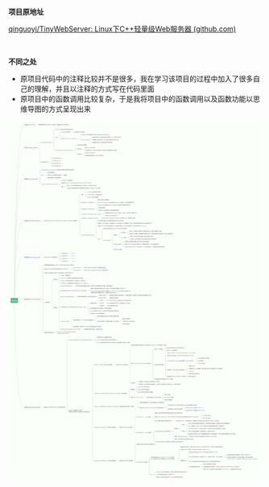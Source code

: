 **项目原地址**

[qinguoyi/TinyWebServer: Linux下C++轻量级Web服务器 (github.com)](https://github.com/qinguoyi/TinyWebServer)

<br>

**不同之处**

- 原项目代码中的注释比较并不是很多，我在学习该项目的过程中加入了很多自己的理解，并且以注释的方式写在代码里面
- 原项目中的函数调用比较复杂，于是我将项目中的函数调用以及函数功能以思维导图的方式呈现出来

![](https://raw.githubusercontent.com/ChongbinZhao/MyWebServer/cea76e011c2625c5c2b25b7542e2f1e65b0e35cc/root/mindTree.svg)